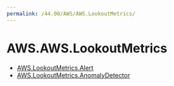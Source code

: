 ```yaml
---
permalink: /44.00/AWS/AWS.LookoutMetrics/
---
```


# AWS.AWS.LookoutMetrics



* [AWS.LookoutMetrics.Alert](AWS.LookoutMetrics.Alert.md)
* [AWS.LookoutMetrics.AnomalyDetector](AWS.LookoutMetrics.AnomalyDetector.md)